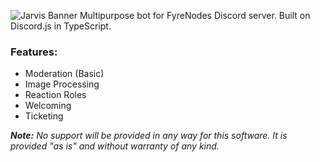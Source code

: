 ![Jarvis Banner](https://fyrenodes.s3.amazonaws.com/assets/banner/jarvis.png)
Multipurpose bot for FyreNodes Discord server. Built on Discord.js in TypeScript.

### Features:
* Moderation (Basic)
* Image Processing
* Reaction Roles
* Welcoming
* Ticketing

***Note:*** *No support will be provided in any way for this software. It is provided "as is" and without warranty of any kind.*
